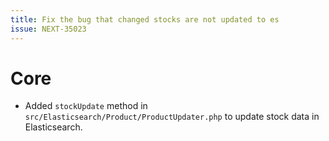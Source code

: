 ```yaml
---
title: Fix the bug that changed stocks are not updated to es
issue: NEXT-35023
---
```

# Core
* Added `stockUpdate` method in `src/Elasticsearch/Product/ProductUpdater.php` to update stock data in Elasticsearch.
